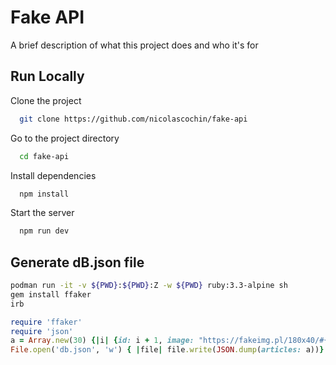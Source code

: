 # Fake API

A brief description of what this project does and who it's for

## Run Locally

Clone the project

```bash
  git clone https://github.com/nicolascochin/fake-api
```

Go to the project directory

```bash
  cd fake-api
```

Install dependencies

```bash
  npm install
```

Start the server

```bash
  npm run dev
```

## Generate dB.json file

```bash
podman run -it -v ${PWD}:${PWD}:Z -w ${PWD} ruby:3.3-alpine sh
gem install ffaker
irb
```

```ruby
require 'ffaker'
require 'json'
a = Array.new(30) {|i| {id: i + 1, image: "https://fakeimg.pl/180x40/#{FFaker::Color.hex_code}/", title: FFaker::Lorem.sentence,  content: FFaker::Lorem.paragraphs(5)} }
File.open('db.json', 'w') { |file| file.write(JSON.dump(articles: a))}
```
